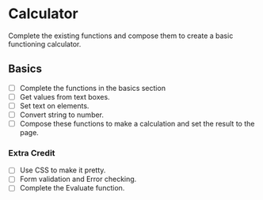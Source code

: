 # Calculator
  Complete the existing functions and compose them to create a basic functioning calculator.

## Basics
- [ ] Complete the functions in the basics section
 - [ ] Get values from text boxes.
 - [ ] Set text on elements.
 - [ ] Convert string to number.
 - [ ] Compose these functions to make a calculation and set the result to the page.

### Extra Credit
- [ ] Use CSS to make it pretty.
- [ ] Form validation and Error checking.
- [ ] Complete the Evaluate function.